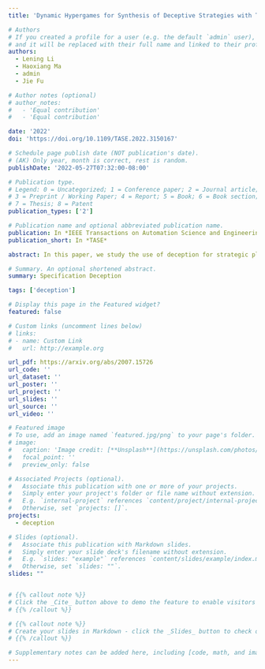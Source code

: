 ```yaml
---
title: 'Dynamic Hypergames for Synthesis of Deceptive Strategies with Temporal Logic Objectives'

# Authors
# If you created a profile for a user (e.g. the default `admin` user), write the username (folder name) here
# and it will be replaced with their full name and linked to their profile.
authors:
  - Lening Li
  - Haoxiang Ma
  - admin
  - Jie Fu

# Author notes (optional)
# author_notes:
#   - 'Equal contribution'
#   - 'Equal contribution'

date: '2022'
doi: 'https://doi.org/10.1109/TASE.2022.3150167'

# Schedule page publish date (NOT publication's date).
# (AK) Only year, month is correct, rest is random.
publishDate: '2022-05-27T07:32:00-08:00'

# Publication type.
# Legend: 0 = Uncategorized; 1 = Conference paper; 2 = Journal article;
# 3 = Preprint / Working Paper; 4 = Report; 5 = Book; 6 = Book section;
# 7 = Thesis; 8 = Patent
publication_types: ['2']

# Publication name and optional abbreviated publication name.
publication: In *IEEE Transactions on Automation Science and Engineering*
publication_short: In *TASE*

abstract: In this paper, we study the use of deception for strategic planning in adversarial environments. We model the interaction between the agent (player 1) and the adversary (player 2) as a two-player concurrent stochastic game in which the adversary has incomplete information about the agent's task specification given as a temporal logic formula. During the interaction, the adversary can infer the agent's intention from observations and adapt its strategy so as to prevent the agent from satisfying the objective. To plan against such an adaptive opponent, the agent must leverage its knowledge about the adversary's incomplete information to influence the behavior of the opponent, and thereby be deceptive. To synthesize a deceptive strategy, we introduce a class of hypergame models that capture the interaction between the agent and its adversary given asymmetric, incomplete information. We develop a solution concept for this class of hypergames and show that the subjectively rationalizable strategy for the agent is deceptive and maximizes the probability of satisfying the task in temporal logic. Such a deceptive strategy is obtained by modeling the opponent's evolving perception of the agent's objective and integrating it into planning. This allows the agent to manipulate the opponent's perception so as to induce the opponent into taking actions that benefit the agent. We demonstrate the effectiveness of our deceptive planning algorithm using robot motion planning examples with temporal logic objectives and design a detection mechanism to notify the agent of potential errors in modeling the adversary's behavior.

# Summary. An optional shortened abstract.
summary: Specification Deception

tags: ['deception']

# Display this page in the Featured widget?
featured: false

# Custom links (uncomment lines below)
# links:
# - name: Custom Link
#   url: http://example.org

url_pdf: https://arxiv.org/abs/2007.15726
url_code: ''
url_dataset: ''
url_poster: ''
url_project: ''
url_slides: ''
url_source: ''
url_video: ''

# Featured image
# To use, add an image named `featured.jpg/png` to your page's folder.
# image:
#   caption: 'Image credit: [**Unsplash**](https://unsplash.com/photos/pLCdAaMFLTE)'
#   focal_point: ''
#   preview_only: false

# Associated Projects (optional).
#   Associate this publication with one or more of your projects.
#   Simply enter your project's folder or file name without extension.
#   E.g. `internal-project` references `content/project/internal-project/index.md`.
#   Otherwise, set `projects: []`.
projects:
  - deception

# Slides (optional).
#   Associate this publication with Markdown slides.
#   Simply enter your slide deck's filename without extension.
#   E.g. `slides: "example"` references `content/slides/example/index.md`.
#   Otherwise, set `slides: ""`.
slides: ""


# {{% callout note %}}
# Click the _Cite_ button above to demo the feature to enable visitors to import publication metadata into their reference management software.
# {{% /callout %}}

# {{% callout note %}}
# Create your slides in Markdown - click the _Slides_ button to check out the example.
# {{% /callout %}}

# Supplementary notes can be added here, including [code, math, and images](https://wowchemy.com/docs/writing-markdown-latex/).
---
```


